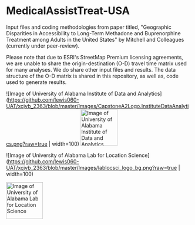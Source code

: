 # MedicalAssistTreat-USA
Input files and coding methodologies from paper titled, "Geographic Disparities in Accessibility to Long-Term Methadone and Buprenorphine Treatment among Adults in the United States" by Mitchell and Colleagues (currently under peer-review).


Please note that due to ESRI's StreetMap Premium licensing agreements, we are unable to share the origin-destination (O-D) travel time matrix used for many analyses. We do share other input files and results. The data structure of the O-D matrix is shared in this repository, as well as, code used to generate results.

![Image of University of Alabama Institute of Data and Analytics](https://github.com/lewis060-UAT/xcjvb_2363/blob/master/Images/CapstoneA2Logo.InstituteDataAnalytics.png?raw=true | width=100)
<img src="https://github.com/lewis060-UAT/xcjvb_2363/blob/master/Images/CapstoneA2Logo.InstituteDataAnalytics.png?raw=true" alt="Image of University of Alabama Institute of Data and Analytics" width="100" height="100">

![Image of University of Alabama Lab for Location Science](https://github.com/lewis060-UAT/xcjvb_2363/blob/master/Images/lablocsci_logo_bg.png?raw=true | width=100)

<img src="https://github.com/lewis060-UAT/xcjvb_2363/blob/master/Images/lablocsci_logo_bg.png?raw=true" alt="Image of University of Alabama Lab for Location Science" width="100" height="100">
